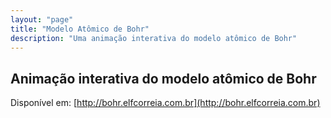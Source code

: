 ```yaml
---
layout: "page"
title: "Modelo Atômico de Bohr"
description: "Uma animação interativa do modelo atômico de Bohr"
---
```


## Animação interativa do modelo atômico de Bohr

Disponível em: [http://bohr.elfcorreia.com.br](http://bohr.elfcorreia.com.br)